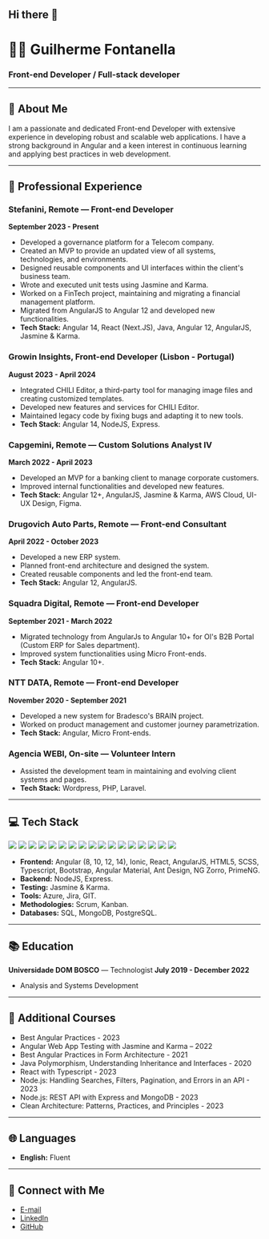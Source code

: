 ## Hi there 👋

# 👨‍💻 Guilherme Fontanella

### Front-end Developer / Full-stack developer

---

## 🌟 About Me

I am a passionate and dedicated Front-end Developer with extensive experience in developing robust and scalable web applications. I have a strong background in Angular and a keen interest in continuous learning and applying best practices in web development.

---

## 🏢 Professional Experience

### Stefanini, Remote — Front-end Developer
**September 2023 - Present**

- Developed a governance platform for a Telecom company.
- Created an MVP to provide an updated view of all systems, technologies, and environments.
- Designed reusable components and UI interfaces within the client's business team.
- Wrote and executed unit tests using Jasmine and Karma.
- Worked on a FinTech project, maintaining and migrating a financial management platform.
- Migrated from AngularJS to Angular 12 and developed new functionalities.
- **Tech Stack:** Angular 14, React (Next.JS), Java, Angular 12, AngularJS, Jasmine & Karma.

### Growin Insights, Front-end Developer (Lisbon - Portugal)
**August 2023 - April 2024**

- Integrated CHILI Editor, a third-party tool for managing image files and creating customized templates.
- Developed new features and services for CHILI Editor.
- Maintained legacy code by fixing bugs and adapting it to new tools.
- **Tech Stack:** Angular 14, NodeJS, Express.

### Capgemini, Remote — Custom Solutions Analyst IV
**March 2022 - April 2023**

- Developed an MVP for a banking client to manage corporate customers.
- Improved internal functionalities and developed new features.
- **Tech Stack:** Angular 12+, AngularJS, Jasmine & Karma, AWS Cloud, UI-UX Design, Figma.

### Drugovich Auto Parts, Remote — Front-end Consultant
**April 2022 - October 2023**

- Developed a new ERP system.
- Planned front-end architecture and designed the system.
- Created reusable components and led the front-end team.
- **Tech Stack:** Angular 12, AngularJS.

### Squadra Digital, Remote — Front-end Developer
**September 2021 - March 2022**

- Migrated technology from AngularJs to Angular 10+ for OI's B2B Portal (Custom ERP for Sales department).
- Improved system functionalities using Micro Front-ends.
- **Tech Stack:** Angular 10+.

### NTT DATA, Remote — Front-end Developer
**November 2020 - September 2021**

- Developed a new system for Bradesco's BRAIN project.
- Worked on product management and customer journey parametrization.
- **Tech Stack:** Angular, Micro Front-ends.

### Agencia WEBI, On-site — Volunteer Intern
- Assisted the development team in maintaining and evolving client systems and pages.
- **Tech Stack:** Wordpress, PHP, Laravel.

---

## 💻 Tech Stack

<img loading="lazy" src="https://cdn.jsdelivr.net/gh/devicons/devicon@latest/icons/angular/angular-original.svg" />
<img loading="lazy" src="https://cdn.jsdelivr.net/gh/devicons/devicon@latest/icons/antdesign/antdesign-original.svg" />
<img loading="lazy" src="https://cdn.jsdelivr.net/gh/devicons/devicon@latest/icons/bootstrap/bootstrap-original.svg" /> 
<img loading="lazy" src="https://cdn.jsdelivr.net/gh/devicons/devicon@latest/icons/html5/html5-original-wordmark.svg" />
<img loading="lazy" src="https://cdn.jsdelivr.net/gh/devicons/devicon@latest/icons/css3/css3-original.svg" />
<img loading="lazy" src="https://cdn.jsdelivr.net/gh/devicons/devicon@latest/icons/javascript/javascript-original.svg" />
<img loading="lazy" src="https://cdn.jsdelivr.net/gh/devicons/devicon@latest/icons/typescript/typescript-original.svg" />
<img loading="lazy" src="https://cdn.jsdelivr.net/gh/devicons/devicon@latest/icons/ionic/ionic-original.svg" />
<img loading="lazy" src="https://cdn.jsdelivr.net/gh/devicons/devicon@latest/icons/java/java-original.svg" />
<img loading="lazy" src="https://cdn.jsdelivr.net/gh/devicons/devicon@latest/icons/jenkins/jenkins-line.svg" />
<img loading="lazy" src="https://cdn.jsdelivr.net/gh/devicons/devicon@latest/icons/jest/jest-plain.svg" />
<img loading="lazy" src="https://cdn.jsdelivr.net/gh/devicons/devicon@latest/icons/linux/linux-original.svg" />
<img loading="lazy" src="https://cdn.jsdelivr.net/gh/devicons/devicon@latest/icons/mysql/mysql-original-wordmark.svg" />
<img loading="lazy" src="https://cdn.jsdelivr.net/gh/devicons/devicon@latest/icons/nextjs/nextjs-original-wordmark.svg" />
<img loading="lazy" src="https://cdn.jsdelivr.net/gh/devicons/devicon@latest/icons/nodejs/nodejs-original-wordmark.svg" />
<img loading="lazy" src="https://cdn.jsdelivr.net/gh/devicons/devicon@latest/icons/express/express-original-wordmark.svg" />
<img loading="lazy" src="https://cdn.jsdelivr.net/gh/devicons/devicon@latest/icons/postgresql/postgresql-original-wordmark.svg" />


- **Frontend:** Angular (8, 10, 12, 14), Ionic, React, AngularJS, HTML5, SCSS, Typescript, Bootstrap, Angular Material, Ant Design, NG Zorro, PrimeNG.
- **Backend:** NodeJS, Express.
- **Testing:** Jasmine & Karma.
- **Tools:** Azure, Jira, GIT.
- **Methodologies:** Scrum, Kanban.
- **Databases:** SQL, MongoDB, PostgreSQL.

---

## 📚 Education

**Universidade DOM BOSCO** — Technologist
**July 2019 - December 2022**

- Analysis and Systems Development

---

## 🏅 Additional Courses

- Best Angular Practices - 2023
- Angular Web App Testing with Jasmine and Karma – 2022
- Best Angular Practices in Form Architecture - 2021
- Java Polymorphism, Understanding Inheritance and Interfaces - 2020
- React with Typescript - 2023
- Node.js: Handling Searches, Filters, Pagination, and Errors in an API - 2023
- Node.js: REST API with Express and MongoDB - 2023
- Clean Architecture: Patterns, Practices, and Principles - 2023

---

## 🌐 Languages

- **English:** Fluent

---

## 🔗 Connect with Me

- [E-mail](gui.jmf@gmail.com)
- [LinkedIn](https://www.linkedin.com/in/guilherme-fontanella/)
- [GitHub](https://github.com/GuilhermeFontanella/guilhermefontanella/)
